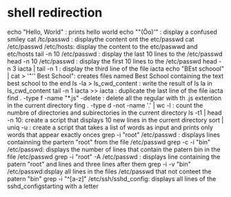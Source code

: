 # shell redirection 
echo "Hello, World" : prints hello world
echo "\"(Ôo)'" : display  a confused smiley
cat /tc/passwd : displaythe content ont the etc/passwd
cat /etc/passwd /etc/hosts: display the content to the etc/paswwd and etc/hosts
tail -n 10 /etc/passwd : display the last 10 lines to the /etc/passwd
head -n 10 /etc/passwd : display the first 10 lines to the /etc/passwd
head -n 3 iacta | tail -n 1 : display the third line of the file iacta
echo "BEst schoool" | cat > '"'' Best School": creates files named Best School containing the text best school to the end
ls -la > ls_cwd_content : write the result of ls la in ls_cwd_content
tail -n 1 iacta >> iacta : duplicate the last line of the file iacta
find . -type f -name "*.js" -delete : delete all the regular with th .js extention in the current directory
fing . -type d -not -name '.' | wc -l : count the numbre of directories and subirectories in the current directory 
ls -t1 | head -n 10: create a script that displays 10 new lines in the current directory
sort | uniq -u : create a script that takes a list of words as input and prints only words that appear exactly onces
grep -i "root" /etc/passwd : displays lines containning the partern "root" from the file /etc/passwd
grep -c -i "bin" /etc/passwd: displays the number of lines that contain the patern bin in the file /etc/passwd
grep -i "root" -A /etc/passwd : displays line containing the patern "root" and lines and three lines after them
grep -i -v "bin" /etc/passwd:dsplay all lines in the files /etc/passwd that not conteet the patern "bin"
grep -i "^[a-z]" /etc/ssh/sshd_config: displays all lines of the sshd_configstarting with a letter   
